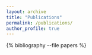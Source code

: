 ```yaml
---
layout: archive
title: "Publications"
permalink: /publications/
author_profile: true
---
```


{% bibliography --file papers %}
